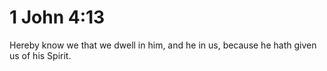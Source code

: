 # 1 John 4:13

Hereby know we that we dwell in him, and he in us, because he hath given us of his Spirit.